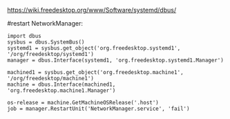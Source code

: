
https://wiki.freedesktop.org/www/Software/systemd/dbus/ 

#restart NetworkManager:

```
import dbus
sysbus = dbus.SystemBus()
systemd1 = sysbus.get_object('org.freedesktop.systemd1', '/org/freedesktop/systemd1')
manager = dbus.Interface(systemd1, 'org.freedesktop.systemd1.Manager')

machined1 = sysbus.get_object('org.freedesktop.machine1', '/org/freedesktop/machine1')
machine = dbus.Interface(machined1, 'org.freedesktop.machine1.Manager')

os-release = machine.GetMachineOSRelease('.host')
job = manager.RestartUnit('NetworkManager.service', 'fail')
```